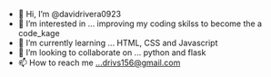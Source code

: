 - 👋 Hi, I’m @davidrivera0923
- 👀 I’m interested in ... improving my coding skilss to become the a code_kage
- 🌱 I’m currently learning ... HTML, CSS and Javascript
- 💞️ I’m looking to collaborate on ... python and flask
- 📫 How to reach me ...drivs156@gmail.com

<!---
davidrivera0923/davidrivera0923 is a ✨ special ✨ repository because its `README.md` (this file) appears on your GitHub profile.
You can click the Preview link to take a look at your changes.
--->
